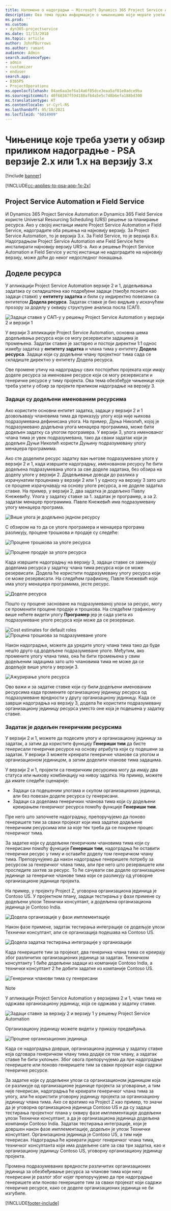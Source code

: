```yaml
---
title: Напомене о надоградњи – Microsoft Dynamics 365 Project Service Automation верзије 2.x или 1.x на верзију 3
description: Ова тема пружа информације о чињеницама које морате узети у обзир приликом надоградње апликације Project Service Automation са верзије 2.x или 1.x на верзију 3.
ms.prod: ''
ms.custom:
- dyn365-projectservice
ms.date: 11/13/2018
ms.topic: article
author: JohnPBurrows
ms.author: rumant
audience: Admin
search.audienceType:
- admin
- customizer
- enduser
search.app:
- D365PS
- ProjectOperations
ms.openlocfilehash: 04ae6aa3ef6a14a6f85dce3eaa5af01e0adce9ba
ms.sourcegitcommit: 40f68387f594180af64a5e5c748b6efa188bd300
ms.translationtype: HT
ms.contentlocale: sr-Cyrl-RS
ms.lasthandoff: 05/10/2021
ms.locfileid: "6014909"
---
```

# <a name="upgrade-considerations---psa-version-2x-or-1x-to-version-3"></a>Чињенице које треба узети у обзир приликом надоградње - PSA верзије 2.x или 1.x на верзију 3.x

[!include [banner](../includes/psa-now-project-operations.md)]

[!INCLUDE[cc-applies-to-psa-app-1x-2x](../includes/cc-applies-to-psa-app-1x-2x.md)]

## <a name="project-service-automation-and-field-service"></a>Project Service Automation и Field Service
И Dynamics 365 Project Service Automation и Dynamics 365 Field Service користе Universal Resourcing Scheduling (URS) решење за планирање ресурса. Ако у својој инстанци имате Project Service Automation и Field Service, надоградите оба решења на најновију верзију. За Project Service Automation, то је верзија 3.x. За Field Service, то је верзија 8.x. Надоградњом Project Service Automation или Field Service ћете инсталирати најновију верзију URS-а. Ако и решење Project Service Automation и Field Service у истој инстанци не надоградите на најновију верзију, може доћи до неког недоследног понашања.

## <a name="resource-assignments"></a>Доделе ресурса
У апликацији Project Service Automation верзије 2 и 1, додељивања задатака су складиштена као подређени задаци (такође познати као задаци ставке) у **ентитету задатка** и били су индиректно повезани са ентитетом **Додела ресурса**. Задатак ставке је био видљив у искачућем прозору за доделу у оквиру структурне анализа посла (САП).

![Задаци ставке у САП-у у решењу Project Service Automation у верзији 2 и верзији 1](media/upgrade-line-task-01.png)

У верзији 3 апликације Project Service Automation, основна шема додељивања ресурса који се могу резервисати задацима је промењена. Задатак ставке је застарео и постоји директни 1:1 однос између задатка у **ентитету задатка** и члана тима у ентитету **Додела ресурса**. Задаци који су додељени члану пројектног тима сада се складиште директно у ентитету Додела ресурса.  

Ове промене утичу на надоградњу свих постојећих пројеката који имају доделе ресурса за именоване ресурсе који се могу резервисати и генеричке ресурсе у тиму пројекта. Ова тема обезбеђује чињенице које треба узети у обзир за пројекте приликом надоградње на верзију 3. 

### <a name="tasks-assigned-to-named-resources"></a>Задаци су додељени именованим ресурсима
Ако користите основни ентитет задатка, задаци у верзији 2 и 1 дозвољавају члановима тима да приказују улогу која није њихова подразумевана дефинисана улога. На пример, Дуња Николић, којој је подразумевано додељена улога менаџера програмима, може бити додељен задатку са улогом програмера. У верзији 3, улога именованог члана тима је увек подразумевана, тако да сваки задатак који је додељен Дуњи Николић користи Дуњину подразумевану улогу менаџера програмима.

Ако сте доделили ресурс задатку ван његове подразумеване улоге у верзији 2 и 1, када извршите надоградњу, именованом ресурсу ће бити додељена подразумевана улога за све доделе задатака, без обзира на доделу улоге у верзији 2. Додељивање доводи до разлика у израчунатим проценама у верзији 2 или 1 у односу на верзију 3 зато што се процене израчунавају на основу улоге ресурса, а не доделе задатка ставке. На пример, у верзији 2, два задатка је додељено Павлу Кнежевићу. Улога у задатку ставке за 1. задатак је програмер, а за 2. задатак менаџер програмима. Павле Кнежевић има подразумевану улогу менаџера програма.

![Више улога је додељено једном ресурсу](media/upgrade-multiple-roles-02.png)

С обзиром на то да се улоге програмера и менаџера програма разликују, процене трошкова и продаје су следеће:

![Процене трошкова за улоге ресурса](media/upggrade-cost-estimates-03.png)

![Процене продаје за улоге ресурса](media/upgrade-sales-estimates-04.png)

Када извршите надоградњу на верзију 3, задаци ставке се замењују доделама ресурса у задатку члана тима ресурса који се може резервисати. Додела ће користити подразумевану улогу ресурса који се може резервисати. На следећем графикону, Павле Кнежевић који има улогу менаџера програмима, јесте ресурс.

![Доделе ресурса](media/resource-assignment-v2-05.png)

Пошто су процене засноване на подразумеваној улози за ресурс, могу се променити процене продаје и трошкова. На следећем графикону више нећете видети улогу **Програмер** јер је сада узета из подразумеване улоге ресурса који може да се резервише.

![Cost estimates for default roles](media/resource-assignment-cost-estimate-06.png)
![Процена трошкова за подразумеване улоге](media/resource-assignment-sales-estimate-07.png)

Након надоградње, можете да уредите улогу члана тима тако да буде нешто друго од додељене подразумеване улоге. Међутим, ако промените улогу члана тима, она ће бити промењена у свим додељеним задацима зато што члановима тима не може да се додељује више улога у верзији 3.

![Ажурирање улоге ресурса](media/resource-role-assignment-08.png)

Ово важи и за задатке ставке који су били додељени именованим ресурсима када промените организациону јединицу ресурса од подразумеване вредности у другу организациону јединицу. Када се заврши надоградња на верзију 3, додела ће користити подразумевану организациону јединицу ресурса уместо оне која је подешена у задатку ставке.

### <a name="tasks-assigned-to-generic-resources"></a>Задатак је додељен генеричким ресурсима
У верзији 2 и 1, можете да подесите улогу и организациону јединицу за задатак, а затим да користите функцију **Генериши тим** да бисте генерисали генеричке ресурсе на основу атрибута који су подешени за задатак. У верзији 3 можете креирати генеричке чланове са улогом и организационом јединицом, а затим доделити чланове тима задацима.

У верзији 2 и 1, пројекти са генеричким ресурсима могу да имају два статуса или њихову комбинацију на нивоу задатка. На пример, можете да имате следеће сценарије:

- Задаци са подешеним улогама и скупом организационих јединица, али без повезан доделе ресурса су генерисани.
- Задаци са доделама генеричких чланова тима који су додељени креирањем генеричког ресурса помоћу функције **Генериши тим**.

Пре него што започнете надоградњу, препоручујемо да поново генеришете тим за сваки пројекат који има задатке додељене генеричким ресурсима или за које тек треба да се покрене процес генеричког тима.

За задатке који су додељени генеричким члановима тима који су генерисани помоћу функције **Генериши тим**, надоградња ће оставити генерички ресурс у тиму и оставиће доделу том генеричком члану тима. Препоручујемо да након надоградње генеришете потребу за ресурсом за генеричког члана тима, али пре него што резервишете или проследите захтев за ресурс. То ће сачувати све доделе организационе јединице за генеричке чланове тима који се разликују од уговорне организационе јединице пројекта.

На пример, у пројекту Project Z, уговорна организациона јединица је Contoso US. У пројектном плану, задаци тестирања у фази примене су додељени улози Технички консултант, а додељена организациона јединица је Contoso India.

![Додела организације у фази имплементације](media/org-unit-assignment-09.png)

Након фазе примене, задатак тестирања интеграције се додељује улози Технички консултант, али се организација подешава на Contoso US.  

![Додела задатка тестирања интеграције у организацији](media/org-unit-generate-team-10.png)

Када генеришете тим за пројекат, два генеричка члана тима се креирају због различитих организационих јединица за задатак. Техничком консултанту 1 биће додељени задаци из компаније Contoso India, а технички консултант 2 ће добити задатке из компаније Contoso US.  

![Генерички чланови тима су генерисани](media/org-unit-assignments-multiple-resources-11.png)

> [!NOTE]
> У апликацији Project Service Automation у верзијама 2 и 1, члан тима не одржава организациону јединицу, која се одржава у задатку ставке.

![Задаци ставке за верзију 2 и верзију 1 у решењу Project Service Automation](media/line-tasks-12.png)

Организациону јединицу можете видети у приказу предвиђања. 

![Процене организационих јединица](media/org-unit-estimates-view-13.png)
 
Када се надоградња доврши, организациона јединица у задатку ставке која одговара генеричком члану тима додаје се том члану, а задатак ставке ће бити уклоњен. Због овога препоручујемо да пре надоградње генеришете или поново генеришете тим за сваки пројекат који садржи генеричке ресурсе.

За задатке који су додељени улози са организационом јединицом која се разликује од организационе јединице пројекта за уговарање, а тим није генерисан, надоградња ће креирати генеричког члана тима за улогу, али ће користити уговорну јединицу пројекта за организациону јединицу члана тима. Ако се вратимо на Project Z као пример, то значи да је уговорна организациона јединица Contoso US и да су задаци тестирања пројектног плана у оквиру фазе имплементације додељени улози Технички консултант, а да је организациона јединица додељена компанији Contoso India. Задатак тестирања интеграције, који је довршен након фазе имплементације, додељен је улози Технички консултант. Организациона јединица је Contoso US, а тим није генерисан. Надоградња ће креирати једног генеричког члана тима, техничког консултанта који има додељене сате за сва три задатка, као и организациону јединицу Contoso US, уговорну организациону јединицу пројекта.   
 
Промена подразумеваних вредности различитих организационих јединица за обезбеђивање ресурса за чланове тима који нису генерисани је разлог због којег препоручујемо да пре надоградње генеришете или поново генеришете тим за сваки пројекат који садржи генеричке ресурсе, како се доделе организационих јединица не би изгубиле.



[!INCLUDE[footer-include](../includes/footer-banner.md)]